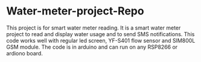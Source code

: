# Water-meter-project-Repo
This project is for smart water meter reading. 
It is a smart water meter project to read and display water usage and to send SMS notifications.
This code works well with regular led screen, YF-S401 flow sensor and SIM800L GSM module. 
The code is in arduino and can run on any RSP8266 or ardiono board.
